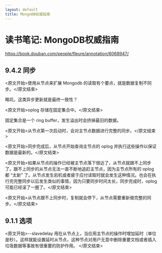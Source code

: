 ```yaml
---
layout: default
title: MongoDB权威指南
---
```


# 读书笔记: MongoDB权威指南

<https://book.douban.com/people/fleure/annotation/6068947/>
## 9.4.2 同步

<原文开始>使用从节点来扩展 Mongodb 的读取有个要点，就是数据复制不同步。</原文结束>

略坑，这类异步更新就是最终一致性？

<原文开始>oplog 存储在固定集合中。</原文结束>

固定集合是一个 ring buffer，发生溢出时会挤掉最旧的数据。

<原文开始>从节点第一次启动时，会对主节点数据进行完整的同步。</原文结束>

<原文开始>同步完成后，从节点开始查询主节点的 oplog 并执行这些操作以保证数据是最新的。</原文结束>

<原文开始>如果从节点的操作已经被主节点落下很远了，从节点就跟不上同步了。跟不上同步的从节点无法一直不断地追赶主节点，因为主节点所有的 oplog 都 “太新” 了。从节点发生宕机或者疲于应付读取时就会发生这种情况。也会在执行完完整同步以后发生类似的事情，因为只要同步时间太长，同步完成时，oplog 可能已经滚了一圈了。</原文结束>

<原文开始>从节点跟不上同步时，复制就会停下，从节点需要重新做完整的同步。</原文结束>
## 9.1.1 选项

<原文开始>--slavedelay
用在从节点上，当应用主节点的操作时增加延时（单位是秒）。这样就能设置延时从节点，这种节点对用户无意中删除重要文档或者插入垃圾数据等事故有很重要的防护作用。
</原文结束>